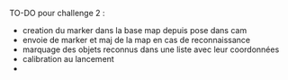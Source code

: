 
TO-DO pour challenge 2 :
- creation du marker dans la base map depuis pose dans cam
- envoie de marker et maj de la map en cas de reconnaissance
- marquage des objets reconnus dans une liste avec leur coordonnées
- calibration au lancement
- 